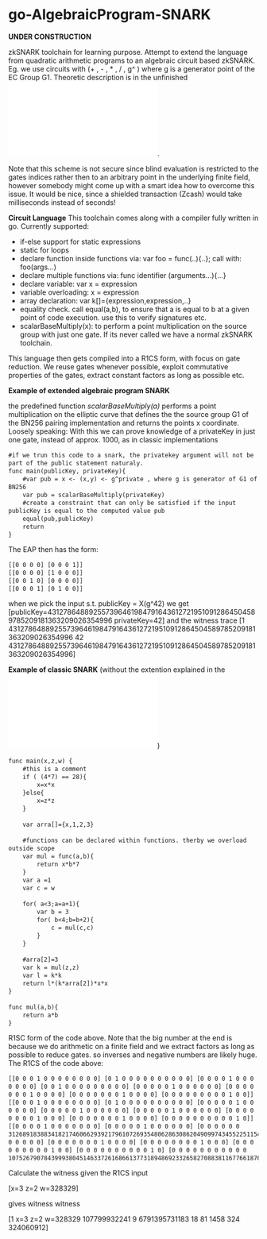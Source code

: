 # go-AlgebraicProgram-SNARK
**UNDER CONSTRUCTION**

zkSNARK toolchain for learning purpose. 
Attempt to extend the language from quadratic arithmetic programs to
an algebraic circuit based zkSNARK.
Eg. we use circuits with (+ , - , * , / , g^ ) where g is a generator point of the EC Group G1. 
Theoretic description is in the unfinished ![PDF](algebraicProgramSNARK.pdf).

Note that this scheme is not secure since blind evaluation is restricted to the gates indices rather then to an arbitrary 
point in the underlying finite field, however
somebody might come up with a smart idea how to overcome this issue.
It would be nice, since a shielded transaction (Zcash) would take milliseconds instead of seconds!

**Circuit Language**
This toolchain comes along with a compiler fully written in go.
Currently supported:
- if-else support for static expressions
- static for loops
- declare function inside functions via: var foo = func(..){..}; call with: foo(args...)
- declare multiple functions via:
 func identifier (arguments...){...}
- declare variable: var x = expression
- variable overloading: x = expression
- array declaration: var k[]={expression,expression,..}
- equality check. call equal(a,b), to ensure that a is equal to b at a given point of code execution.
 use this to verify signatures etc.
 - scalarBaseMultiply(x): to perform a point multiplication on the source group with just one gate. If its never called we have a normal zkSNARK toolchain.

This language then gets compiled into a R1CS form, with focus on gate reduction.
We reuse gates whenever possible, exploit commutative properties of the gates, extract constant factors as long as possible etc.

**Example of extended algebraic program SNARK**

the predefined function *scalarBaseMultiply(a)* performs a point multiplication on
the elliptic curve that defines the the source group G1 of the BN256 pairing implementation and returns
the points x coordinate.
Loosely speaking: With this we can prove knowledge of a privateKey in just one gate, instead of approx. 1000, as in classic implementations
```
#if we trun this code to a snark, the privatekey argument will not be part of the public statement naturaly.
func main(publicKey, privateKey){
    #var pub = x <- (x,y) <- g^private , where g is generator of G1 of BN256
    var pub = scalarBaseMultiply(privateKey)
    #create a constraint that can only be satisfied if the input publicKey is equal to the computed value pub 
    equal(pub,publicKey)
    return
}
```
The EAP then has the form:
```
[[0 0 0 0] [0 0 0 1]]
[[0 0 0 0] [1 0 0 0]]
[[0 0 1 0] [0 0 0 0]]
[[0 0 0 1] [0 1 0 0]]
```
when we pick the input s.t. publicKey = X(g^42) we get
[publicKey=4312786488925573964619847916436127219510912864504589785209181363209026354996 privateKey=42]
and the witness trace
[1 4312786488925573964619847916436127219510912864504589785209181363209026354996 42 4312786488925573964619847916436127219510912864504589785209181363209026354996]

**Example of classic SNARK** (without the extention explained in the ![PDF](algebraicProgramSNARK.pdf))

```
func main(x,z,w) {
    #this is a comment
    if ( (4*7) == 28){
        x=x*x
    }else{
        x=z*z
    }

    var arra[]={x,1,2,3}

    #functions can be declared within functions. therby we overload outside scope
    var mul = func(a,b){
        return x*b*7
    }
    var a =1
    var c = w
    
    for( a<3;a=a+1){
        var b = 3
        for( b<4;b=b+2){
            c = mul(c,c)
        }				
    }

    #arra[2]=3
    var k = mul(z,z)
    var l = k*k
    return l*(k*arra[2])*x*x
}

func mul(a,b){
    return a*b
}
```
R1SC form of the code above. 
Note that the big number at the end is because we do arithmetic on a finite field and we extract factors as long as possible to reduce gates.
so inverses and negative numbers are likely huge.
The R1CS of the code above:
```
[[0 0 0 1 0 0 0 0 0 0 0 0] [0 1 0 0 0 0 0 0 0 0 0 0] [0 0 0 0 1 0 0 0 0 0 0 0] [0 0 1 0 0 0 0 0 0 0 0 0] [0 0 0 0 0 1 0 0 0 0 0 0] [0 0 0 0 0 0 0 1 0 0 0 0] [0 0 0 0 0 0 0 1 0 0 0 0] [0 0 0 0 0 0 0 0 0 1 0 0]]
[[0 0 0 1 0 0 0 0 0 0 0 0] [0 1 0 0 0 0 0 0 0 0 0 0] [0 0 0 0 0 1 0 0 0 0 0 0] [0 0 0 0 0 1 0 0 0 0 0 0] [0 0 0 0 0 1 0 0 0 0 0 0] [0 0 0 0 0 0 0 0 1 0 0 0] [0 0 0 0 0 0 0 1 0 0 0 0] [0 0 0 0 0 0 0 0 0 0 1 0]]
[[0 0 0 0 1 0 0 0 0 0 0 0] [0 0 0 0 0 1 0 0 0 0 0 0] [0 0 0 0 0 0 3126891838834182174606629392179610726935480628630862049099743455225115499374 0 0 0 0 0] [0 0 0 0 0 0 0 1 0 0 0 0] [0 0 0 0 0 0 0 0 1 0 0 0] [0 0 0 0 0 0 0 0 0 1 0 0] [0 0 0 0 0 0 0 0 0 0 1 0] [0 0 0 0 0 0 0 0 0 0 0 10752679078439993804514633726168661377318948692332658270883811677661876768255]]

```
Calculate the witness given the R1CS 
input

[x=3 z=2 w=328329]

gives witness witness

[1 x=3 z=2 w=328329 107799932241 9 6791395731183 18 81 1458 324 324060912]

